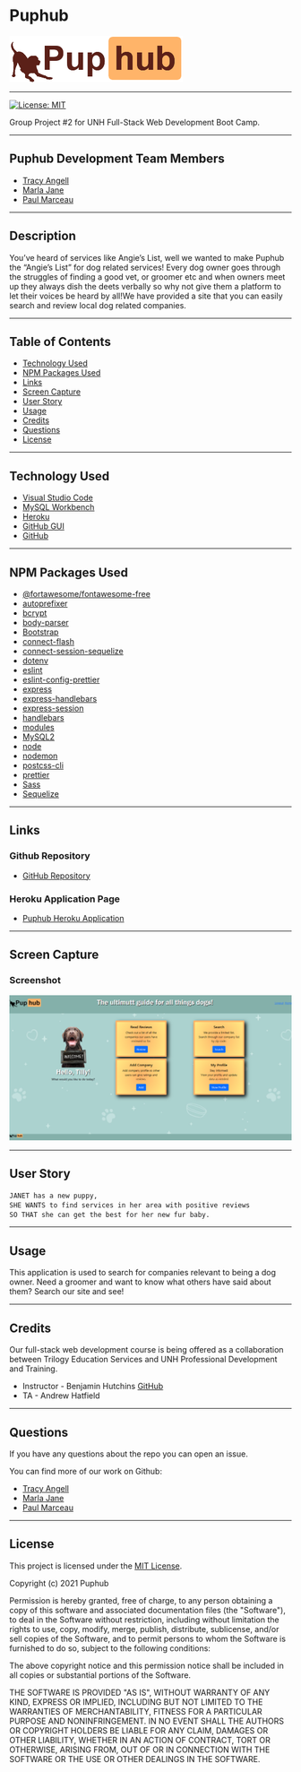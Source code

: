 # Puphub

![Logo](public/images/pupHubLogo.png)

***

[![License: MIT](https://img.shields.io/badge/License-MIT-yellow.svg)](https://opensource.org/licenses/MIT)

Group Project #2 for UNH Full-Stack Web Development Boot Camp.

***

## Puphub Development Team Members

- [Tracy Angell](https://www.github.com/tracye1083)
- [Marla Jane](https://github.com/MarlaJane)
- [Paul Marceau](https://github.com/pmarceaujr)

***

## Description

You’ve heard of services like Angie’s List, well we wanted to make Puphub the “Angie’s List” for dog related services! Every dog owner goes through the struggles of finding a good vet, or groomer etc and when owners meet up they always dish the deets verbally so why not give them a platform to let their voices be heard by all!We have provided a site that you can easily search and review local dog related companies.

***

## Table of Contents

- [Technology Used](#technology-used)
- [NPM Packages Used](#npm-packages-used)
- [Links](#links)
- [Screen Capture](#screen-capture)
- [User Story](#user-story)
- [Usage](#usage)
- [Credits](#credits)
- [Questions](#questions)
- [License](#license)

***

## Technology Used

- [Visual Studio Code](https://code.visualstudio.com/)
- [MySQL Workbench](https://www.mysql.com/products/workbench/)
- [Heroku](https://www.heroku.com/)
- [GitHub GUI](https://desktop.github.com/)
- [GitHub](https://www.github.com)

***

## NPM Packages Used

- [@fortawesome/fontawesome-free](https://www.npmjs.com/package/@fortawesome/fontawesome-free)
- [autoprefixer](https://www.npmjs.com/package/autoprefixer)
- [bcrypt](https://www.npmjs.com/package/bcrypt)
- [body-parser](https://www.npmjs.com/package/body-parser)
- [Bootstrap](https://www.npmjs.com/package/bootstrap)
- [connect-flash](https://www.npmjs.com/package/connect-flash)
- [connect-session-sequelize](https://www.npmjs.com/package/connect-session-sequelize)
- [dotenv](https://www.npmjs.com/package/dotenv)
- [eslint](https://www.npmjs.com/package/eslint)
- [eslint-config-prettier](https://www.npmjs.com/package/eslint-config-prettier)
- [express](https://www.npmjs.com/package/express)
- [express-handlebars](https://www.npmjs.com/package/express-handlebars)
- [express-session](https://www.npmjs.com/package/express-session)
- [handlebars](https://www.npmjs.com/package/handlebars)
- [modules](https://www.npmjs.com/package/modules)
- [MySQL2](https://www.npmjs.com/package/mysql2)
- [node](https://www.npmjs.com/package/node)
- [nodemon](https://www.npmjs.com/package/nodemon)
- [postcss-cli](https://www.npmjs.com/package/postcss-cli)
- [prettier](https://www.npmjs.com/package/prettier)
- [Sass](https://www.npmjs.com/package/sass)
- [Sequelize](https://www.npmjs.com/package/sequelize)

***

## Links

### Github Repository

- [GitHub Repository](https://github.com/tracye1083/Puphub)

### Heroku Application Page

- [Puphub Heroku Application](https://desolate-mountain-07284.herokuapp.com/)

***

## Screen Capture

### Screenshot

![Screenshot of Login Screen](public/images/homepagePupHub.png)

***

## User Story

```md
JANET has a new puppy,
SHE WANTS to find services in her area with positive reviews
SO THAT she can get the best for her new fur baby.
```

***

## Usage

This application is used to search for companies relevant to being a dog owner. Need a groomer and want to know what others have said about them? Search our site and see!

***

## Credits

Our full-stack web development course is being offered as a collaboration between Trilogy Education Services and UNH Professional Development and Training.

- Instructor - Benjamin Hutchins [GitHub](https://github.com/benhutchins)
- TA - Andrew Hatfield

***

## Questions

If you have any questions about the repo you can open an issue.

You can find more of our work on Github:

- [Tracy Angell](https://www.github.com/tracye1083)
- [Marla Jane](https://github.com/MarlaJane)
- [Paul Marceau](https://github.com/pmarceaujr)

***

## License

This project is licensed under the [MIT License](https://choosealicense.com/licenses/mit).

Copyright (c) 2021 Puphub

Permission is hereby granted, free of charge, to any person obtaining a copy of this software and associated documentation files (the "Software"), to deal in the Software without restriction, including without limitation the rights to use, copy, modify, merge, publish, distribute, sublicense, and/or sell copies of the Software, and to permit persons to whom the Software is furnished to do so, subject to the following conditions:

The above copyright notice and this permission notice shall be included in all copies or substantial portions of the Software.

THE SOFTWARE IS PROVIDED "AS IS", WITHOUT WARRANTY OF ANY KIND, EXPRESS OR IMPLIED, INCLUDING BUT NOT LIMITED TO THE WARRANTIES OF MERCHANTABILITY, FITNESS FOR A PARTICULAR PURPOSE AND NONINFRINGEMENT. IN NO EVENT SHALL THE AUTHORS OR COPYRIGHT HOLDERS BE LIABLE FOR ANY CLAIM, DAMAGES OR OTHER LIABILITY, WHETHER IN AN ACTION OF CONTRACT, TORT OR OTHERWISE, ARISING FROM, OUT OF OR IN CONNECTION WITH THE SOFTWARE OR THE USE OR OTHER DEALINGS IN THE
SOFTWARE.
